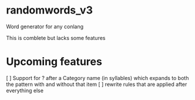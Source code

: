 # randomwords_v3
Word generator for any conlang

This is comblete but lacks some features

# Upcoming features
[ ] Support for ? after a Category name (in syllables) which expands to both the pattern with and without that item
[ ] rewrite rules that are applied after everything else
